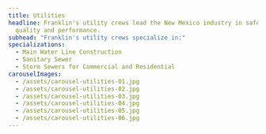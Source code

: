 ```yaml
---
title: Utilities
headline: Franklin's utility crews lead the New Mexico industry in safety,
  quality and performance.
subhead: "Franklin's utility crews specialize in:"
specializations:
  - Main Water Line Construction
  - Sanitary Sewer
  - Storm Sewers for Commercial and Residential
carouselImages:
  - /assets/carousel-utilities-01.jpg
  - /assets/carousel-utilities-02.jpg
  - /assets/carousel-utilities-03.jpg
  - /assets/carousel-utilities-04.jpg
  - /assets/carousel-utilities-05.jpg
  - /assets/carousel-utilities-06.jpg
---
```

